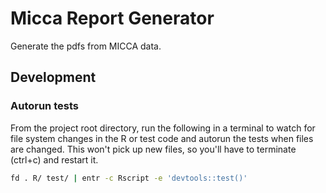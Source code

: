 # Micca Report Generator

Generate the pdfs from MICCA data.

## Development

### Autorun tests

From the project root directory, run the following in a terminal to watch for file system changes in the R or test code and autorun the tests when files are changed.
This won't pick up new files, so you'll have to terminate (ctrl+c) and restart it.

```sh
fd . R/ test/ | entr -c Rscript -e 'devtools::test()'
```
